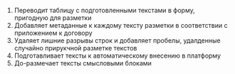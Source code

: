 1. Переводит таблицу с подготовленными текстами в форму, пригодную для разметки
2. Добавляет метаданные к каждому тексту разметки в соответствии с приложением к договору
3. Удаляет лишние разрывы строк и добавляет пробелы, удалденные случайно прирукчной разметке текстов
4. Подготавливает тексты к автоматическому внесению в платформу
5. До-размечает тексты смысловыми блоками  